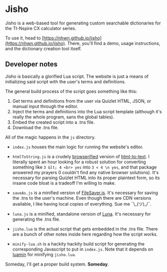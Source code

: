 # Jisho

Jisho is a web-based tool for generating custom searchable dictionaries for the TI-Nspire CX calculator series. 

To use it, head to [https://nhwn.github.io/jisho](https://nhwn.github.io/jisho). There, you'll find a demo, usage instructions, and the dictionary creation tool itself.

## Developer notes

Jisho is basically a glorified Lua script. The website is just a means of initializing said script with the user's terms and definitions.

The general build process of the script goes something like this:

1. Get terms and definitions from the user via Quizlet HTML, JSON, or manual input through the editor.
2. Inject the terms and definitions into the Lua script template (although it's really the whole program, sans the global tables).
3. Embed the created script into a .tns file.
4. Download the .tns file.

All of the magic happens in the `js` directory. 
- `index.js` houses the main logic for running the website's editor. 
- `htmlToString.js` is a crudely [browserified](http://browserify.org/) version of [html-to-text](https://www.npmjs.com/package/html-to-text). I literally spent an hour looking for a robust solution for converting something like `3 &lt; 4 <br> yes` into `3 < 4 \n yes`, and that package answered my prayers (I couldn't find any native browser solutions). It's necessary for parsing Quizlet HTML into its proper plaintext form, so its insane code bloat is a tradeoff I'm willing to make.
- `saveAs.js` is a minified version of [FileSaver.js](https://github.com/eligrey/FileSaver.js/). It's necessary for saving the .tns to the user's machine. Even though there are CDN versions available, I like having local copies of everything. Sue me ¯\\\_(ツ)\_/¯.

- `luna.js` is a minified, standalone version of [Luna](https://github.com/ndless-nspire/luna/tree/84d64c3906e46e198b678d653bb9cd4cff22752b). It's necessary for generating the .tns file.
- `jisho.lua` is the actual script that gets embedded in the .tns file. There are a bunch of other notes inside here regarding how the script works.
- `minify-lua.sh` is a hackity hackity build script for generating the corresponding Javascript to put in `index.js`. Note that it depends on [luamin](https://github.com/mathiasbynens/luamin) for minifying `jisho.lua`.

Someday, I'll get a proper build system. **Someday**.
